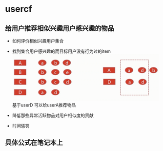 # usercf

## 给用户推荐相似兴趣用户感兴趣的物品

- 如何评价相似兴趣用户集合

- 找到集合用户感兴趣的而目标用户没有行为过的item
![例子](usercf.png)
基于userD 可以给userA推荐物品

- 降低那些异常活跃物品对用户相似度的贡献

- 时间惩罚

## 具体公式在笔记本上
